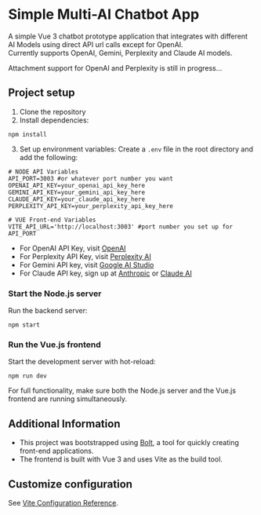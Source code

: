 # Simple Multi-AI Chatbot App

A simple Vue 3 chatbot prototype application that integrates with different AI Models using direct API url calls except for OpenAI.  
Currently supports OpenAI, Gemini, Perplexity and Claude AI models.  

Attachment support for OpenAI and Perplexity is still in progress... 

## Project setup

1. Clone the repository
2. Install dependencies:
```
npm install
```
3. Set up environment variables:
Create a `.env` file in the root directory and add the following:

```
# NODE API Variables
API_PORT=3003 #or whatever port number you want
OPENAI_API_KEY=your_openai_api_key_here
GEMINI_API_KEY=your_gemini_api_key_here
CLAUDE_API_KEY=your_claude_api_key_here
PERPLEXITY_API_KEY=your_perplexity_api_key_here

# VUE Front-end Variables
VITE_API_URL='http://localhost:3003' #port number you set up for API_PORT
```

- For OpenAI API Key, visit [OpenAI](https://help.openai.com/en/articles/4936850-where-do-i-find-my-openai-api-key)
- For Perplexity API Key, visit [Perplexity AI](https://www.perplexity.ai/hub/faq/pplx-api)
- For Gemini API key, visit [Google AI Studio](https://makersuite.google.com/app/apikey)
- For Claude API key, sign up at [Anthropic](https://www.anthropic.com) or [Claude AI](https://claude.ai)

### Start the Node.js server
Run the backend server:
```
npm start
```

### Run the Vue.js frontend
Start the development server with hot-reload:
```
npm run dev
```

For full functionality, make sure both the Node.js server and the Vue.js frontend are running simultaneously.

## Additional Information

- This project was bootstrapped using [Bolt](https://bolt.new), a tool for quickly creating front-end applications.
- The frontend is built with Vue 3 and uses Vite as the build tool.

## Customize configuration
See [Vite Configuration Reference](https://vitejs.dev/config/).
